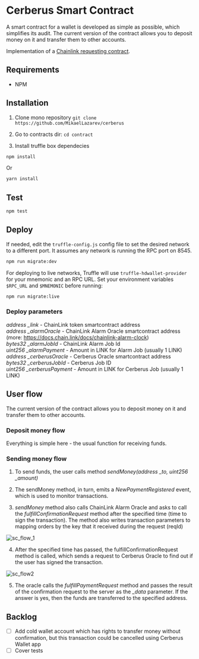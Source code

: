 # Cerberus Smart Contract

A smart contract for a wallet is developed as simple as possible, which simplifies its audit. The current version of the contract allows you to deposit money on it and transfer them to other accounts.

Implementation of a [Chainlink requesting contract](https://docs.chain.link/docs/create-a-chainlinked-project).

## Requirements

- NPM

## Installation

1. Clone mono repository `git clone https://github.com/MikaelLazarev/cerberus`

2. Go to contracts dir: `cd contract`

3. Install truffle box dependecies

```bash
npm install
```

Or

```bash
yarn install
```

## Test

```bash
npm test
```

## Deploy

If needed, edit the `truffle-config.js` config file to set the desired network to a different port. It assumes any network is running the RPC port on 8545.

```bash
npm run migrate:dev
```

For deploying to live networks, Truffle will use `truffle-hdwallet-provider` for your mnemonic and an RPC URL. Set your environment variables `$RPC_URL` and `$MNEMONIC` before running:

```bash
npm run migrate:live
```

### Deploy parameters
*address _link* - ChainLink token smartcontract address<br/>
*address _alarmOracle* - ChainLink Alarm Oracle smartcontract address (more: https://docs.chain.link/docs/chainlink-alarm-clock)<br/>
*bytes32 _alarmJobId* - ChainLink Alarm Job Id<br/>
*uint256 _alarmPayment* - Amount in LINK for Alarm Job (usually 1 LINK)<br/>
*address _cerberusOracle* - Cerberus Oracle smartcontract address<br/>
*bytes32 _cerberusJobId* - Cerberus Job ID<br/>
*uint256 _cerberusPayment* - Amount in LINK for Cerberus Job (usually 1 LINK)<br/>

## User flow
The current version of the contract allows you to deposit money on it and transfer them to other accounts.

### Deposit money flow
Everything is simple here - the usual function for receiving funds.

### Sending money flow

1. To send funds, the user calls method *sendMoney(address _to, uint256 _amount)*

2. The sendMoney method, in turn, emits a *NewPaymentRegistered* event, which is used to monitor transactions.

3. *sendMoney* method also calls ChainLink Alarm Oracle and asks to call the *fulfillConfirmationRequest* method after the specified time (time to sign the transaction). The method also writes transaction parameters to mapping orders by the key that it received during the request (reqId)

![sc_flow_1](https://user-images.githubusercontent.com/26343374/68213193-259e3200-ffec-11e9-8731-a75fbda0e9a4.png)

4. After the specified time has passed, the fulfillConfirmationRequest method is called, which sends a request to Cerberus Oracle to find out if the user has signed the transaction.

![sc_flow2](https://user-images.githubusercontent.com/26343374/68214013-ad387080-ffed-11e9-8eb1-be20fb761db7.png)

5. The oracle calls the *fulfillPaymentRequest* method and passes the result of the confirmation request to the server as the *_data* parameter. If the answer is yes, then the funds are transferred to the specified address.

## Backlog
- [ ] Add cold wallet account which has rights to transfer money without confirmation, but this transaction could be cancelled using Cerberus Wallet app
- [ ] Cover tests
